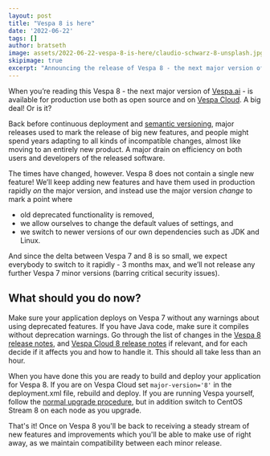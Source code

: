 ```yaml
---
layout: post
title: "Vespa 8 is here"
date: '2022-06-22'
tags: []
author: bratseth
image: assets/2022-06-22-vespa-8-is-here/claudio-schwarz-8-unsplash.jpg
skipimage: true
excerpt: "Announcing the release of Vespa 8 - the next major version of vespa.ai"
---
```

When you’re reading this Vespa 8 - the next major version of [Vespa.ai](https://vespa.ai/) - is available for 
production use both as open source and on [Vespa Cloud](https://cloud.vespa.ai/). A big deal! Or is it?

Back before continuous deployment and [semantic versioning](https://semver.org/), major releases used to mark 
the release of big new features, and people might spend years adapting to all kinds of incompatible changes, 
almost like moving to an entirely new product. 
A major drain on efficiency on both users and developers of the released software.

The times have changed, however. Vespa 8 does not contain a single new feature! 
We’ll keep adding new features and have them used in production rapidly *on* the major version, 
and instead use the major version *change* to mark a point where

- old deprecated functionality is removed,
- we allow ourselves to change the default values of settings, and
- we switch to newer versions of our own dependencies such as JDK and Linux.

And since the delta between Vespa 7 and 8 is so small, we expect everybody to switch to it rapidly - 
3 months max, and we’ll not release any further Vespa 7 minor versions (barring critical security issues).

## What should you do now?

Make sure your application deploys on Vespa 7 without any warnings about using deprecated features. 
If you have Java code, make sure it compiles without deprecation warnings.
Go through the list of changes in the [Vespa 8 release notes](https://docs.vespa.ai/en/vespa8-release-notes.html), 
and [Vespa Cloud 8 release notes](https://cloud.vespa.ai/en/vespa8-release-notes.html) if relevant, 
and for each decide if it affects you and how to handle it. This should all take less than an hour.

When you have done this you are ready to build and deploy your application for Vespa 8. 
If you are on Vespa Cloud set <code>major-version='8'</code> in the deployment.xml file, rebuild and deploy. 
If you are running Vespa yourself, follow the 
[normal upgrade procedure](https://docs.vespa.ai/en/operations/live-upgrade.html), 
but in addition switch to CentOS Stream 8 on each node as you upgrade.

That's it! Once on Vespa 8 you'll be back to receiving a steady stream of new features and improvements
which you'll be able to make use of right away, as we maintain compatibility between each minor release.
